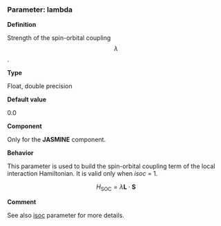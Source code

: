 ### Parameter: lambda

**Definition**

Strength of the spin-orbital coupling $$\lambda$$.

**Type**

Float, double precision

**Default value**

0.0

**Component**

Only for the **JASMINE** component.

**Behavior**

This parameter is used to build the spin-orbital coupling term of the local interaction Hamiltonian. It is valid only when *isoc* = 1.

$$
H_{\text{SOC}} = \lambda \textbf{L} \cdot \textbf{S}
$$

**Comment**

See also [isoc](p_isoc.md) parameter for more details.